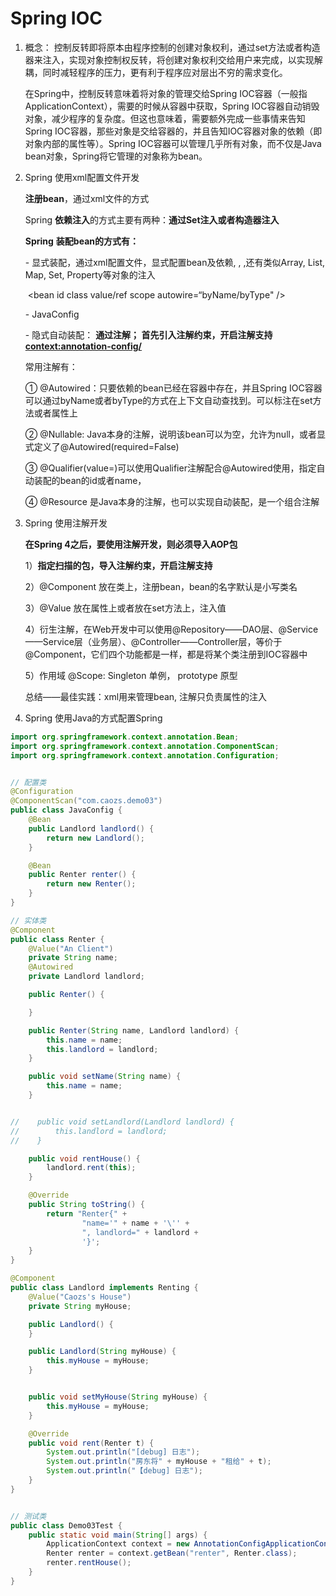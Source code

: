 # Spring IOC

1. 概念： 控制反转即将原本由程序控制的创建对象权利，通过set方法或者构造器来注入，实现对象控制权反转，将创建对象权利交给用户来完成，以实现解耦，同时减轻程序的压力，更有利于程序应对层出不穷的需求变化。

   

   在Spring中，控制反转意味着将对象的管理交给Spring IOC容器（一般指ApplicationContext），需要的时候从容器中获取，Spring IOC容器自动销毁对象，减少程序的复杂度。但这也意味着，需要额外完成一些事情来告知Spring IOC容器，那些对象是交给容器的，并且告知IOC容器对象的依赖（即对象内部的属性等）。Spring IOC容器可以管理几乎所有对象，而不仅是Java bean对象，Spring将它管理的对象称为bean。

   

2. Spring 使用xml配置文件开发

   **注册bean**，通过xml文件的方式

   Spring **依赖注入**的方式主要有两种：**通过Set注入或者构造器注入**

   **Spring** **装配bean的方式有：**

   \- 显式装配，通过xml配置文件，显式配置bean及依赖, <bean/>, <property/> ,还有类似Array, List, Map, Set, Property等对象的注入

   ​          <bean id class value/ref scope autowire=“byName/byType" />

   \- JavaConfig

   \- 隐式自动装配： **通过注解； 首先引入注解约束，开启注解支持<context:annotation-config/>**

     常用注解有：

     ① @Autowired：只要依赖的bean已经在容器中存在，并且Spring IOC容器可以通过byName或者byType的方式在上下文自动查找到。可以标注在set方法或者属性上

     ② @Nullable: Java本身的注解，说明该bean可以为空，允许为null，或者显式定义了@Autowired(required=False)

     ③ @Qualifier(value=)可以使用Qualifier注解配合@Autowired使用，指定自动装配的bean的id或者name，

     ④ @Resource 是Java本身的注解，也可以实现自动装配，是一个组合注解

     

3. Spring 使用注解开发

   **在Spring 4之后，要使用注解开发，则必须导入AOP包**

   1）**<component-scan/>指定扫描的包，导入注解约束，开启注解支持**

   2）@Component 放在类上，注册bean，bean的名字默认是小写类名

   3）@Value 放在属性上或者放在set方法上，注入值

   4）衍生注解，在Web开发中可以使用@Repository——DAO层、@Service——Service层（业务层）、@Controller——Controller层，等价于@Component，它们四个功能都是一样，都是将某个类注册到IOC容器中

   5）作用域 @Scope: Singleton 单例， prototype 原型

   总结——最佳实践：xml用来管理bean, 注解只负责属性的注入

   

4. Spring 使用Java的方式配置Spring

```java
import org.springframework.context.annotation.Bean;
import org.springframework.context.annotation.ComponentScan;
import org.springframework.context.annotation.Configuration;


// 配置类
@Configuration
@ComponentScan("com.caozs.demo03")
public class JavaConfig {
    @Bean
    public Landlord landlord() {
        return new Landlord();
    }

    @Bean
    public Renter renter() {
        return new Renter();
    }
}

// 实体类
@Component
public class Renter {
    @Value("An Client")
    private String name;
    @Autowired
    private Landlord landlord;

    public Renter() {

    }

    public Renter(String name, Landlord landlord) {
        this.name = name;
        this.landlord = landlord;
    }

    public void setName(String name) {
        this.name = name;
    }


//    public void setLandlord(Landlord landlord) {
//        this.landlord = landlord;
//    }

    public void rentHouse() {
        landlord.rent(this);
    }

    @Override
    public String toString() {
        return "Renter{" +
                "name='" + name + '\'' +
                ", landlord=" + landlord +
                '}';
    }
}

@Component
public class Landlord implements Renting {
    @Value("Caozs's House")
    private String myHouse;

    public Landlord() {
    }

    public Landlord(String myHouse) {
        this.myHouse = myHouse;
    }


    public void setMyHouse(String myHouse) {
        this.myHouse = myHouse;
    }

    @Override
    public void rent(Renter t) {
        System.out.println("[debug] 日志");
        System.out.println("房东将" + myHouse + "租给" + t);
        System.out.println("【debug] 日志");
    }
}


// 测试类
public class Demo03Test {
    public static void main(String[] args) {
        ApplicationContext context = new AnnotationConfigApplicationContext(JavaConfig.class);
        Renter renter = context.getBean("renter", Renter.class);
        renter.rentHouse();
    }
}
```

